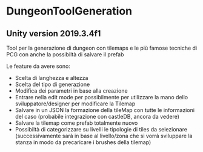 # DungeonToolGeneration
## Unity version 2019.3.4f1
Tool per la generazione di dungeon con tilemaps e le più famose tecniche di PCG con anche la possibiltà di salvare il prefab


Le feature da avere sono:
 
- Scelta di langhezza e altezza
- Scelta del tipo di generazione
- Modifica dei parametri in base alla creazione
- Entrare nella edit mode per possibilmente per utilizzare la mano dello sviluppatore/designer per modificare la Tilemap
- Salvare in un JSON la formazione della tileMap con tutte le informazioni del caso (probabile integrazione con castleDB, ancora da vedere)
- Salvare la tilemap come prefab totalmente nuovo
- Possibiltà di categorizzare su livelli le tipologie di tiles da selezionare (successivamente sarà in base al livello/zona che si vorrà sviluppare la stanza in modo da precaricare i  brushes della tilemap)